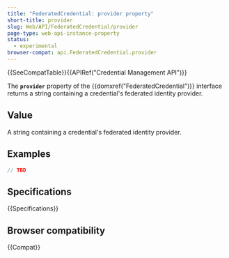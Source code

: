 ```yaml
---
title: "FederatedCredential: provider property"
short-title: provider
slug: Web/API/FederatedCredential/provider
page-type: web-api-instance-property
status:
  - experimental
browser-compat: api.FederatedCredential.provider
---
```


{{SeeCompatTable}}{{APIRef("Credential Management API")}}

The **`provider`** property of the
{{domxref("FederatedCredential")}} interface returns a string
containing a credential's federated identity provider.

## Value

A string containing a credential's federated identity provider.

## Examples

```js
// TBD
```

## Specifications

{{Specifications}}

## Browser compatibility

{{Compat}}
